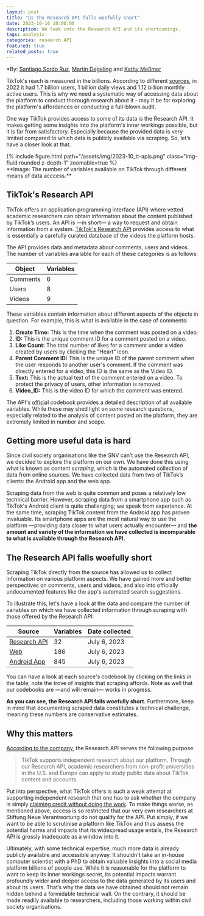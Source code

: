 ```yaml
---
layout: post
title: "🤦‍♀️ The Research API falls woefully short"
date: 2023-10-16 10:00:00
description: We look into the Research API and its shortcomings.
tags: analysis
categories: research API
featured: true
related_posts: true
---
```

*By: [Santiago Sordo Ruz](https://www.stiftung-nv.de/en/person/santiago-sordo-ruz), [Martin Degeling](https://www.stiftung-nv.de/en/person/dr-martin-degeling) and [Kathy Meßmer](https://www.stiftung-nv.de/en/person/dr-anna-katharina-messmer)

TikTok's reach is measured in the billions. According to different [sources](https://www.usesignhouse.com/blog/tiktok-stats), in 2022 it had 1.7 billion users, 1 billion daily views and 1.12 billion monthly active users. This is why we need a systematic way of accessing data about the platform to conduct thorough research about it - may it be for exploring the platform's affordances or conducting a full-blown audit. 

One way TikTok provides access to some of its data is the Research API. It makes getting some insights into the platform's inner workings possible, but it is far from satisfactory. Especially because the provided data is very limited compared to which data is publicly available via scraping. So, let’s have a closer look at that.

<div class="row justify-content-sm-center"><div class="col-sm-8 mt-4 mt-md-0">
{% include figure.html path="/assets/img/2023-10_tt-apis.png" class="img-fluid rounded z-depth-1" zoomable=true %} 
</div></div>
**Image: The number of variables available on TikTok through different means of data acccess.**

## TikTok's Research API

TikTok offers an application programming interface (API) where vetted academic researchers can obtain information about the content published by TikTok’s users. An API is —in short— a way to request and obtain information from a system. [TikTok's Research API](https://developers.tiktok.com/products/research-api/) provides access to what is essentially a carefully curated database of the videos the platform hosts.

The API provides data and metadata about comments, users and videos. The number of variables available for each of these categories is as follows:

| Object | Variables |
| --- | --- |
| Comments | 6 |
| Users | 8 |
| Videos | 9 |

These variables contain information about different aspects of the objects in question. For example, this is what is available in the case of comments:

1. **Create Time:** This is the time when the comment was posted on a video.
2. **ID:** This is the unique comment ID for a comment posted on a video.
3. **Like Count:** The total number of likes for a comment under a video created by users by clicking the “Heart” icon.
4. **Parent Comment ID:** This is the unique ID of the parent comment when the user responds to another user's comment. If the comment was directly entered for a video, this ID is the same as the Video ID.
5. **Text:** This is the actual text of the comment entered on a video. To protect the privacy of users, other information is removed.
6. **Video_ID:** This is the video ID for which the comment was entered.

The API's [offici](https://developers.tiktok.com/doc/research-api-codebook)al codebook provides a detailed description of all available variables. While these may shed light on *some* research questions, especially related to the analysis of content posted on the platform, they are extremely limited in number and scope.

## Getting more useful data is hard

Since civil society organisations like the SNV can’t use the Research API, we decided to explore the platform on our own. We have done this using what is known as content *scraping*, which is the automated collection of data from online sources. We have collected data from two of TikTok’s clients: the Android app and the web app. 

Scraping data from the web is quite common and poses a relatively low technical barrier. However, scraping data from a smartphone app such as TikTok's Android client is quite challenging; we speak from experience. At the same time, scraping TikTok content from the Android app has proven invaluable. Its smartphone apps are the most natural way to use the platform —providing data closer to what users actually encounter— and **the amount and variety of the information we have collected is incomparable to what is available through the Research API.**

## The Research API falls woefully short

Scraping TikTok directly from the source has allowed us to collect information on various platform aspects. We have gained more and better perspectives on comments, users and videos, and also into officially undocumented features like the app's automated search suggestions. 

To illustrate this, let's have a look at the data and compare the number of variables on which we have collected information through scraping with those offered by the Research API:

| Source | Variables | Date collected |
| --- | --- | --- |
| [Research API](https://github.com/snv-berlin/tiktok-audit/blob/main/Data%20Access/tiktok_researchapi_annotated_metadata_list.csv) | 32 | July 6, 2023 |
| [Web](https://github.com/snv-berlin/tiktok-audit/blob/main/Data%20Access/tiktok_web_annotated_metadata_list.csv) | 186 | July 6, 2023 |
| [Android App](https://github.com/snv-berlin/tiktok-audit/blob/main/Data%20Access/tiktok_app_annotated_metadata_list.csv) | 845 | July 6, 2023 |

You can have a look at each source's codebook by clicking on the links in the table; note the trove of insights that scraping affords. Note as well that our codebooks are —and will remain— works in progress.

**As you can see, the Research API falls woefully short.** Furthermore, keep in mind that documenting scraped data constitutes a technical challenge, meaning these numbers are conservative estimates.

## Why this matters

[According to the company](https://developers.tiktok.com/products/research-api/), the Research API serves the following purpose:

> TikTok supports independent research about our platform. Through our Research API, academic researchers from non-profit universities in the U.S. and Europe can apply to study public data about TikTok content and accounts.
> 

Put into perspective, what TikTok offers is such a weak attempt at supporting independent research that one has to ask whether the company is simply [claiming credit without doing the work](https://www.gmfus.org/news/ai-audit-washing-and-accountability). To make things worse, as mentioned above, access is so restricted that our very own researchers at Stiftung Neue Verantwortung do not qualify for the API. Put simply, if we want to be able to scrutinise a platform like TikTok and thus assess the potential harms and impacts that its widespread usage entails, the Research API is grossly inadequate as a window into it.

Ultimately, with some technical expertise, much more data is already publicly available and accessible anyway. It shouldn't take an in-house computer scientist with a PhD to obtain valuable insights into a social media platform billions of people use. While it is reasonable for the platform to want to keep its inner workings secret, its potential impacts warrant profoundly wider and deeper access to the data generated by its users and about its users. That’s why the data we have obtained should not remain hidden behind a formidable technical wall. On the contrary, it should be made readily available to researchers, including those working within civil society organisations. 
